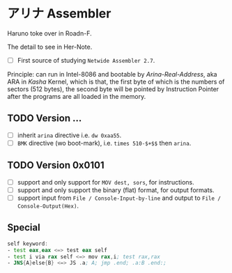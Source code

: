 # アリナ Assembler

Haruno toke over in Roadn-F.

The detail to see in Her-Note.

- [ ] First source of studying `Netwide Assembler 2.7`.

Principle: can run in Intel-8086 and bootable by *Arina-Real-Address*, aka ARA in *Kasha* Kernel, which is that, the first byte of which is the numbers of sectors (512 bytes), the second byte will be pointed by Instruction Pointer after the programs are all loaded in the memory.



## TODO Version ...

- [ ] inherit `arina` directive i.e. `dw 0xaa55`. 
- [ ] `BMK` directive (wo boot-mark), i.e. `times 510-$+$$` then `arina`.

## TODO Version 0x0101

- [ ] support and only support for `MOV dest, sors`, for instructions.  
- [ ] support and only support the binary (flat) format, for output formats. 
- [ ] support input from `File / Console-Input-by-line` and output to `File / Console-Output(Hex)`. 

## Special

```asm
self keyword:
- test eax,eax <=> test eax self
- test i via rax self <=> mov rax,i; test rax,rax
- JNS{A}else{B} <=> JS .a; A; jmp .end; .a:B .end:;


```

